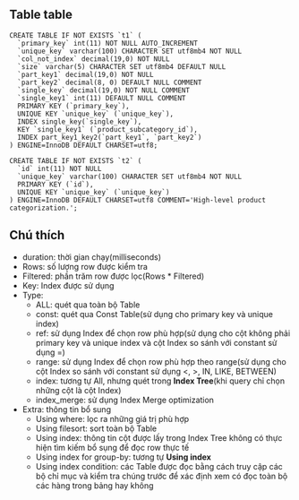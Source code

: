 ## Table table
```text
CREATE TABLE IF NOT EXISTS `t1` (
  `primary_key` int(11) NOT NULL AUTO_INCREMENT 
  `unique_key` varchar(100) CHARACTER SET utf8mb4 NOT NULL
  `col_not_index` decimal(19,0) NOT NULL
  `size` varchar(5) CHARACTER SET utf8mb4 DEFAULT NULL
  `part_key1` decimal(19,0) NOT NULL
  `part_key2` decimal(8, 0) DEFAULT NULL COMMENT
  `single_key` decimal(19,0) NOT NULL COMMENT
  `single_key1` int(11) DEFAULT NULL COMMENT
  PRIMARY KEY (`primary_key`),
  UNIQUE KEY `unique_key` (`unique_key`),
  INDEX single_key(`single_key`),
  KEY `single_key1` (`product_subcategory_id`),
  INDEX part_key1_key2(`part_key1`, `part_key2`)
) ENGINE=InnoDB DEFAULT CHARSET=utf8;

CREATE TABLE IF NOT EXISTS `t2` (
  `id` int(11) NOT NULL
  `unique_key` varchar(100) CHARACTER SET utf8mb4 NOT NULL
  PRIMARY KEY (`id`),
  UNIQUE KEY `unique_key` (`unique_key`)
) ENGINE=InnoDB DEFAULT CHARSET=utf8 COMMENT='High-level product categorization.';
```
## Chú thích
- duration: thời gian chạy(milliseconds)
- Rows: số lượng row được kiểm tra
- Filtered: phần trăm row được lọc(Rows * Filtered)
- Key: Index được sử dụng
- Type:
    + ALL: quét qua toàn bộ Table
    + const: quét qua Const Table(sử dụng cho primary key và unique index)
    + ref: sử dụng Index để chọn row phù hợp(sử dụng cho cột không phải primary key và unique index và cột Index so sánh với constant sử dụng =)
    + range: sử dụng Index để chọn row phù hợp theo range(sử dụng cho cột Index so sánh với constant sử dụng <, >, IN, LIKE, BETWEEN)
    + index: tương tự All, nhưng quét trong **Index Tree**(khi query chỉ chọn những cột là cột Index)
    + index_merge: sử dụng Index Merge optimization
- Extra: thông tin bổ sung
  + Using where: lọc ra những giá trị phù hợp
  + Using filesort: sort toàn bộ Table
  + Using index: thông tin cột được lấy trong Index Tree không có thực hiện tìm kiếm bổ sụng để đọc row thực tế
  + Using index for group-by: tương tự **Using index**
  + Using index condition: các Table được đọc bằng cách truy cập các bộ chỉ mục và kiểm tra chúng trước để xác định xem có đọc toàn bộ các hàng trong bảng hay không
  